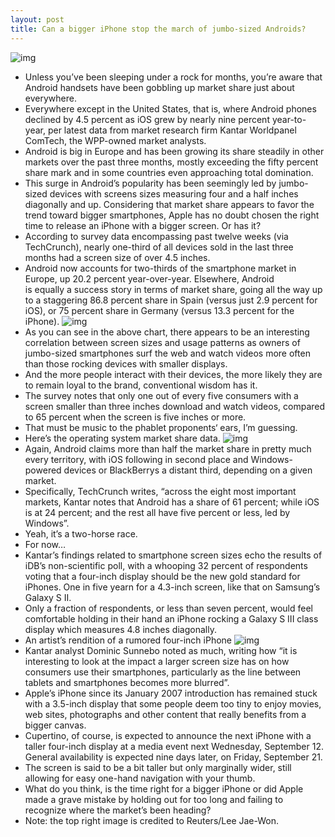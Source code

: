 ```yaml
---
layout: post
title: Can a bigger iPhone stop the march of jumbo-sized Androids?
---
```

![img](http://media.idownloadblog.com/wp-content/uploads/2012/09/iPhone-4S-and-Galaxy-S-III-in-hand.jpg)
* Unless you’ve been sleeping under a rock for months, you’re aware that Android handsets have been gobbling up market share just about everywhere.
* Everywhere except in the United States, that is, where Android phones declined by 4.5 percent as iOS grew by nearly nine percent year-to-year, per latest data from market research firm Kantar Worldpanel ComTech, the WPP-owned market analysts.
* Android is big in Europe and has been growing its share steadily in other markets over the past three months, mostly exceeding the fifty percent share mark and in some countries even approaching total domination.
* This surge in Android’s popularity has been seemingly led by jumbo-sized devices with screens sizes measuring four and a half inches diagonally and up. Considering that market share appears to favor the trend toward bigger smartphones, Apple has no doubt chosen the right time to release an iPhone with a bigger screen. Or has it?
* According to survey data encompassing past twelve weeks (via TechCrunch), nearly one-third of all devices sold in the last three months had a screen size of over 4.5 inches.
* Android now accounts for two-thirds of the smartphone market in Europe, up 20.2 percent year-over-year. Elsewhere, Android is equally a success story in terms of market share, going all the way up to a staggering 86.8 percent share in Spain (versus just 2.9 percent for iOS), or 75 percent share in Germany (versus 13.3 percent for the iPhone).
![img](http://media.idownloadblog.com/wp-content/uploads/2012/09/Kantar-Worldpanel-ComTech-Q212-smartphone-screen-size.png)
* As you can see in the above chart, there appears to be an interesting correlation between screen sizes and usage patterns as owners of jumbo-sized smartphones surf the web and watch videos more often than those rocking devices with smaller displays.
* And the more people interact with their devices, the more likely they are to remain loyal to the brand, conventional wisdom has it.
* The survey notes that only one out of every five consumers with a screen smaller than three inches download and watch videos, compared to 65 percent when the screen is five inches or more.
* That must be music to the phablet proponents‘ ears, I’m guessing.
* Here’s the operating system market share data.
![img](http://media.idownloadblog.com/wp-content/uploads/2012/09/Kantar-Worldpanel-ComTech-Q212-OS-share.png)
* Again, Android claims more than half the market share in pretty much every territory, with iOS following in second place and Windows-powered devices or BlackBerrys a distant third, depending on a given market.
* Specifically, TechCrunch writes, “across the eight most important markets, Kantar notes that Android has a share of 61 percent; while iOS is at 24 percent; and the rest all have five percent or less, led by Windows”.
* Yeah, it’s a two-horse race.
* For now…
* Kantar’s findings related to smartphone screen sizes echo the results of iDB’s non-scientific poll, with a whooping 32 percent of respondents voting that a four-inch display should be the new gold standard for iPhones. One in five yearn for a 4.3-inch screen, like that on Samsung’s Galaxy S II.
* Only a fraction of respondents, or less than seven percent, would feel comfortable holding in their hand an iPhone rocking a Galaxy S III class display which measures 4.8 inches diagonally.
* An artist’s rendition of a rumored four-inch iPhone
![img](http://media.idownloadblog.com/wp-content/uploads/2012/08/iPhone-5-in-hand-NowhereElse-003.jpg)
* Kantar analyst Dominic Sunnebo noted as much, writing how “it is interesting to look at the impact a larger screen size has on how consumers use their smartphones, particularly as the line between tablets and smartphones becomes more blurred”.
* Apple’s iPhone since its January 2007 introduction has remained stuck with a 3.5-inch display that some people deem too tiny to enjoy movies, web sites, photographs and other content that really benefits from a bigger canvas.
* Cupertino, of course, is expected to announce the next iPhone with a taller four-inch display at a media event next Wednesday, September 12. General availability is expected nine days later, on Friday, September 21.
* The screen is said to be a bit taller but only marginally wider, still allowing for easy one-hand navigation with your thumb.
* What do you think, is the time right for a bigger iPhone or did Apple made a grave mistake by holding out for too long and failing to recognize where the market’s been heading?
* Note: the top right image is credited to Reuters/Lee Jae-Won.

